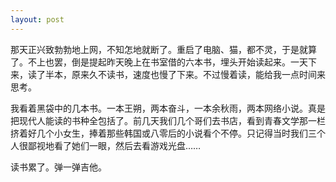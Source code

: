 ```yaml
---
layout: post
---
```


那天正兴致勃勃地上网，不知怎地就断了。重启了电脑、猫，都不灵，于是就算了。不上也罢，倒是提起昨天晚上在书室借的六本书，埋头开始读起来。一天下来，读了半本，原来久不读书，速度也慢了下来。不过慢着读，能给我一点时间来思考。

我看着黑袋中的几本书。一本王朔，两本奋斗，一本余秋雨，两本网络小说。真是把现代人能读的书种全包括了。前几天我们几个哥们去书店，看到青春文学那一栏挤着好几个小女生，捧着那些韩国或八零后的小说看个不停。只记得当时我们三个人很鄙视地看了她们一眼，然后去看游戏光盘……

读书累了。弹一弹吉他。
